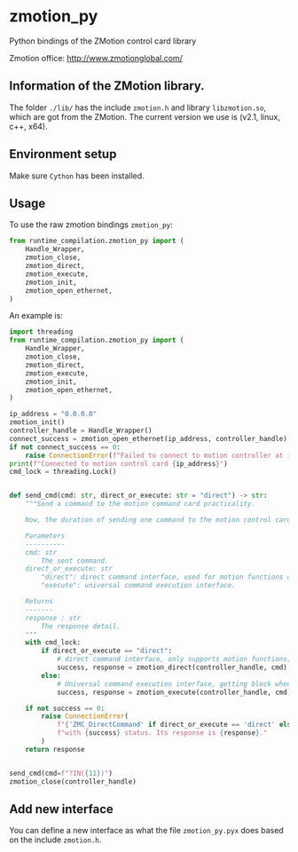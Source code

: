 # zmotion_py
Python bindings of the ZMotion control card library

Zmotion office: http://www.zmotionglobal.com/

## Information of the ZMotion library.

The folder `./lib/` has the include `zmotion.h` and library `libzmotion.so`, 
which are got from the ZMotion.
The current version we use is (v2.1, linux, c++, x64).

## Environment setup
Make sure `Cython` has been installed.

## Usage
To use the raw zmotion bindings `zmotion_py`:

```python
from runtime_compilation.zmotion_py import (
    Handle_Wrapper,
    zmotion_close,
    zmotion_direct,
    zmotion_execute,
    zmotion_init,
    zmotion_open_ethernet,
)
```
An example is:

```python
import threading
from runtime_compilation.zmotion_py import (
    Handle_Wrapper,
    zmotion_close,
    zmotion_direct,
    zmotion_execute,
    zmotion_init,
    zmotion_open_ethernet,
)

ip_address = "0.0.0.0"
zmotion_init()
controller_handle = Handle_Wrapper()
connect_success = zmotion_open_ethernet(ip_address, controller_handle)
if not connect_success == 0:
    raise ConnectionError(f"Failed to connect to motion controller at ip: {ip_address}.")
print(f"Connected to motion control card {ip_address}")
cmd_lock = threading.Lock()


def send_cmd(cmd: str, direct_or_execute: str = "direct") -> str:
    """Send a command to the motion command card practicality.

    Now, the duration of sending one command to the motion control card is about 0.15ms - 0.35ms.

    Parameters
    ----------
    cmd: str
        The sent command.
    direct_or_execute: str
        "direct": direct command interface, used for motion functions or some io operation.
        "execute": universal command execution interface.

    Returns
    -------
    response : str
        The response detail.
    """
    with cmd_lock:
        if direct_or_execute == "direct":
            # direct command interface, only supports motion functions, parameters and array variables configuration
            success, response = zmotion_direct(controller_handle, cmd)
        else:
            # Universal command execution interface, getting block when the controller is not buffered
            success, response = zmotion_execute(controller_handle, cmd)

    if not success == 0:
        raise ConnectionError(
            f"{'ZMC_DirectCommand' if direct_or_execute == 'direct' else 'ZMC_Execute'} failed to send {cmd} "
            f"with {success} status. Its response is {response}."
        )
    return response


send_cmd(cmd=f"?IN({11})")
zmotion_close(controller_handle)
```

## Add new interface

You can define a new interface as what the file `zmotion_py.pyx` does based on the include `zmotion.h`.
